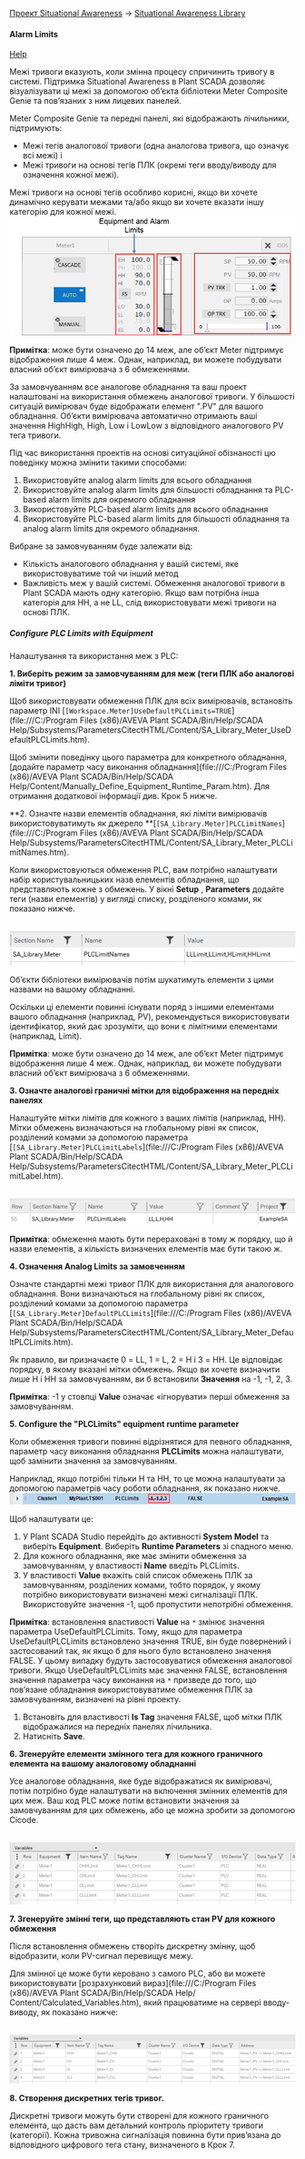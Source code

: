 [Проект Situational Awareness](../README.md) -> [Situational Awareness Library](readme.md)

#### Alarm Limits

[Help](file:///C:/Program%20Files%20(x86)/AVEVA%20Plant%20SCADA/Bin/Help/SCADA%20Help/Content/SA_Alarm_Limits.htm)

Межі тривоги вказують, коли змінна процесу спричинить тривогу в системі. Підтримка Situational Awareness в Plant SCADA дозволяє візуалізувати ці межі за допомогою об’єкта бібліотеки Meter Composite Genie та пов’язаних з ним лицевих панелей.

Meter Composite Genie та передні панелі, які відображають лічильники, підтримують:

- Межі тегів аналогової тривоги (одна аналогова тривога, що означує всі межі) і
- Межі тривоги на основі тегів ПЛК (окремі теги вводу/виводу для означення кожної межі).

Межі тривоги на основі тегів особливо корисні, якщо ви хочете динамічно керувати межами та/або якщо ви хочете вказати іншу категорію для кожної межі.                ![img](media/Faceplate.png)            

**Примітка**: може бути означено до 14 меж, але об’єкт Meter підтримує відображення лише 4 меж. Однак, наприклад, ви можете побудувати власний об’єкт вимірювача з 6 обмеженнями.

За замовчуванням все аналогове обладнання та ваш проект налаштовані на використання обмежень аналогової тривоги. У більшості ситуацій вимірювач буде відображати елемент ".PV" для вашого обладнання. Об’єкти вимірювача автоматично отримають ваші значення HighHigh, High, Low і LowLow з відповідного аналогового PV тега тривоги.

Під час використання проектів на основі ситуаційної обізнаності цю поведінку можна змінити такими способами:

1. Використовуйте analog alarm limits для всього обладнання
2. Використовуйте analog alarm limits для більшості обладнання та PLC-based alarm limits для окремого обладнання
3. Використовуйте PLC-based alarm limits для всього обладнання
4. Використовуйте PLC-based alarm limits для більшості обладнання та analog alarm limits для окремого обладнання.

Вибране за замовчуванням буде залежати від:

- Кількість аналогового обладнання у вашій системі, яке використовуватиме той чи інший метод
- Важливість меж у вашій системі. Обмеження аналогової тривоги в Plant SCADA мають одну категорію. Якщо вам потрібна інша категорія для HH, а не LL, слід використовувати межі тривоги на основі ПЛК.

##### Configure PLC Limits with Equipment

Налаштування та використання меж з PLC:

**1. Виберіть режим за замовчуванням для меж (теги ПЛК або аналогові ліміти тривог)**

Щоб використовувати обмеження ПЛК для всіх вимірювачів, встановіть параметр INI  [`[Workspace.Meter]UseDefaultPLCLimits=TRUE`](file:///C:/Program Files (x86)/AVEVA Plant SCADA/Bin/Help/SCADA Help/Subsystems/ParametersCitectHTML/Content/SA_Library_Meter_UseDefaultPLCLimits.htm).

Щоб змінити поведінку цього параметра для конкретного обладнання, [додайте параметр часу виконання обладнання](file:///C:/Program Files (x86)/AVEVA Plant SCADA/Bin/Help/SCADA Help/Content/Manually_Define_Equipment_Runtime_Param.htm). Для отримання додаткової інформації див. Крок 5 нижче.

**2. Означте назви елементів обладнання, які ліміти вимірювачів використовуватимуть як джерело **[`[SA_Library.Meter]PLCLimitNames`](file:///C:/Program Files (x86)/AVEVA Plant SCADA/Bin/Help/SCADA Help/Subsystems/ParametersCitectHTML/Content/SA_Library_Meter_PLCLimitNames.htm).

Коли використовуються обмеження PLC, вам потрібно налаштувати набір користувальницьких назв елементів обладнання, що представляють кожне з обмежень. У вікні **Setup** , **Parameters** додайте теги (назви елементів) у вигляді списку, розділеного комами, як показано нижче.

​                        ![img](media/PLCLImits_Names.png)                    

Об’єкти бібліотеки вимірювачів потім шукатимуть елементи з цими назвами на вашому обладнанні.

Оскільки ці елементи повинні існувати поряд з іншими елементами вашого обладнання (наприклад, PV), рекомендується використовувати ідентифікатор, який дає зрозуміти, що вони є лімітними елементами (наприклад, Limit).

**Примітка**: може бути означено до 14 меж, але об’єкт Meter підтримує відображення лише 4 меж. Однак, наприклад, ви можете побудувати власний об’єкт вимірювача з 6 обмеженнями.

**3. Означте аналогові граничні мітки для відображення на передніх панелях**

Налаштуйте мітки лімітів для кожного з ваших лімітів (наприклад, HH). Мітки обмежень визначаються на глобальному рівні як список, розділений комами за допомогою параметра  [`[SA_Library.Meter]PLCLimitLabels`](file:///C:/Program Files (x86)/AVEVA Plant SCADA/Bin/Help/SCADA Help/Subsystems/ParametersCitectHTML/Content/SA_Library_Meter_PLCLimitLabel.htm).

​                            ![img](media/PLCLImitLabels_648x60.png)                        

**Примітка**: обмеження мають бути перераховані в тому ж порядку, що й назви елементів, а кількість визначених елементів має бути такою ж.

**4. Означення Analog Limits за замовченням**

Означте стандартні межі тривог ПЛК для використання для аналогового обладнання. Вони визначаються на глобальному рівні як список, розділений комами за допомогою параметра  [`[SA_Library.Meter]DefaultPLCLimits`](file:///C:/Program Files (x86)/AVEVA Plant SCADA/Bin/Help/SCADA Help/Subsystems/ParametersCitectHTML/Content/SA_Library_Meter_DefaultPLCLimits.htm).

Як правило, ви призначаєте 0 = LL, 1 = L, 2 = H і 3 = HH. Це відповідає порядку, в якому вказані мітки обмежень. Якщо ви хочете визначити лише H і HH за замовчуванням, ви б встановили **Значення** на -1, -1, 2, 3.

**Примітка**: -1 у стовпці **Value** означає «ігнорувати» перші обмеження за замовчуванням.

**5. Configure the "PLCLimits" equipment runtime parameter**

Коли обмеження тривоги повинні відрізнятися для певного обладнання, параметр часу виконання обладнання **PLCLimits** можна налаштувати, щоб замінити значення за замовчуванням.

Наприклад, якщо потрібні тільки H та HH, то це можна налаштувати за допомогою параметрів часу роботи обладнання, як показано нижче.                        ![img](media/PLCLimits_RuntimeParam1.png)                    

Щоб налаштувати це:

1. У Plant SCADA Studio перейдіть до активності **System Model** та виберіть **Equipment**. Виберіть **Runtime Parameters** зі спадного меню.
2. Для кожного обладнання, яке має змінити обмеження за замовчуванням, у властивості **Name** введіть PLCLimits.
3. У властивості **Value** вкажіть свій список обмежень ПЛК за замовчуванням, розділених комами, тобто порядок, у якому потрібно використовувати визначені межі сигналізації ПЛК. Використовуйте значення -1, щоб пропустити непотрібні обмеження.

**Примітка**: встановлення властивості **Value** на  `*` змінює значення параметра UseDefaultPLCLimits. Тому, якщо для параметра UseDefaultPLCLimits встановлено значення TRUE, він буде повернений і застосований так, як якщо б для нього було встановлено значення FALSE. У цьому випадку будуть застосовуватися обмеження аналогової тривоги. Якщо UseDefaultPLCLimits має значення FALSE, встановлення значення параметра часу виконання на `*` призведе до того, що пов’язане обладнання використовуватиме обмеження ПЛК за замовчуванням, визначені на рівні проекту.

1. Встановіть для властивості **Is Tag** значення FALSE, щоб мітки ПЛК відображалися на передніх панелях лічильника.
2. Натисніть **Save**.

**6. Згенеруйте елементи змінного тега для кожного граничного елемента на вашому аналоговому обладнанні**

Усе аналогове обладнання, яке буде відображатися як вимірювачі, потім потрібно буде налаштувати на включення змінних елементів для цих меж. Ваш код PLC може потім встановити значення за замовчуванням для цих обмежень, або це можна зробити за допомогою Cicode.

​                        ![img](media/PLCLImits_Variables.png)                    

**7. Згенеруйте змінні теги, що представляють стан PV для кожного обмеження**

Після встановлення обмежень створіть дискретну змінну, щоб відобразити, коли PV-сигнал перевищує межу.

Для змінної це може бути керовано з самого PLC, або ви можете використовувати [розрахунковий вираз](file:///C:/Program Files (x86)/AVEVA Plant SCADA/Bin/Help/SCADA Help/ Content/Calculated_Variables.htm), який працюватиме на сервері вводу-виводу, як показано нижче:

​                        ![img](media/PLC_DigitalVariable.png)                    

**8. Створення дискретних тегів тривог.**

Дискретні тривоги можуть бути створені для кожного граничного елемента, що дасть вам детальний контроль пріоритету тривоги (категорії). Кожна тривожна сигналізація повинна бути прив’язана до відповідного цифрового тега стану, визначеного в Крок 7.